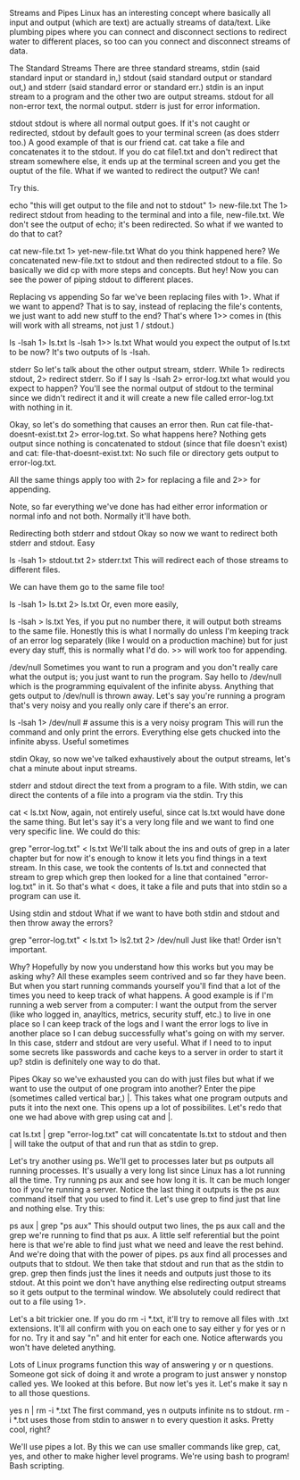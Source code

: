 Streams and Pipes
Linux has an interesting concept where basically all input and output (which are text) are actually streams of data/text. Like plumbing pipes where you can connect and disconnect sections to redirect water to different places, so too can you connect and disconnect streams of data.

The Standard Streams
There are three standard streams, stdin (said standard input or standard in,) stdout (said standard output or standard out,) and stderr (said standard error or standard err.) stdin is an input stream to a program and the other two are output streams. stdout for all non-error text, the normal output. stderr is just for error information.

stdout
stdout is where all normal output goes. If it's not caught or redirected, stdout by default goes to your terminal screen (as does stderr too.) A good example of that is our friend cat. cat take a file and concatenates it to the stdout. If you do cat file1.txt and don't redirect that stream somewhere else, it ends up at the terminal screen and you get the ouptut of the file. What if we wanted to redirect the output? We can!

Try this.

echo "this will get output to the file and not to stdout" 1> new-file.txt
The 1> redirect stdout from heading to the terminal and into a file, new-file.txt. We don't see the output of echo; it's been redirected. So what if we wanted to do that to cat?

cat new-file.txt 1> yet-new-file.txt
What do you think happened here? We concatenated new-file.txt to stdout and then redirected stdout to a file. So basically we did cp with more steps and concepts. But hey! Now you can see the power of piping stdout to different places.

Replacing vs appending
So far we've been replacing files with 1>. What if we want to append? That is to say, instead of replacing the file's contents, we just want to add new stuff to the end? That's where 1>> comes in (this will work with all streams, not just 1 / stdout.)

ls -lsah 1> ls.txt
ls -lsah 1>> ls.txt
What would you expect the output of ls.txt to be now? It's two outputs of ls -lsah.

stderr
So let's talk about the other output stream, stderr. While 1> redirects stdout, 2> redirect stderr. So if I say ls -lsah 2> error-log.txt what would you expect to happen? You'll see the normal output of stdout to the terminal since we didn't redirect it and it will create a new file called error-log.txt with nothing in it.

Okay, so let's do something that causes an error then. Run cat file-that-doesnt-exist.txt 2> error-log.txt. So what happens here? Nothing gets output since nothing is concatenated to stdout (since that file doesn't exist) and cat: file-that-doesnt-exist.txt: No such file or directory gets output to error-log.txt.

All the same things apply too with 2> for replacing a file and 2>> for appending.

Note, so far everything we've done has had either error information or normal info and not both. Normally it'll have both.

Redirecting both stderr and stdout
Okay so now we want to redirect both stderr and stdout. Easy

ls -lsah 1> stdout.txt 2> stderr.txt
This will redirect each of those streams to different files.

We can have them go to the same file too!

ls -lsah 1> ls.txt 2> ls.txt
Or, even more easily,

ls -lsah > ls.txt
Yes, if you put no number there, it will output both streams to the same file. Honestly this is what I normally do unless I'm keeping track of an error log separately (like I would on a production machine) but for just every day stuff, this is normally what I'd do. >> will work too for appending.

/dev/null
Sometimes you want to run a program and you don't really care what the output is; you just want to run the program. Say hello to /dev/null which is the programming equivalent of the infinite abyss. Anything that gets output to /dev/null is thrown away. Let's say you're running a program that's very noisy and you really only care if there's an error.

ls -lsah 1> /dev/null # assume this is a very noisy program
This will run the command and only print the errors. Everything else gets chucked into the infinite abyss. Useful sometimes

stdin
Okay, so now we've talked exhaustively about the output streams, let's chat a minute about input streams.

stderr and stdout direct the text from a program to a file. With stdin, we can direct the contents of a file into a program via the stdin. Try this

cat < ls.txt
Now, again, not entirely useful, since cat ls.txt would have done the same thing. But let's say it's a very long file and we want to find one very specific line. We could do this:

grep "error-log.txt" < ls.txt
We'll talk about the ins and outs of grep in a later chapter but for now it's enough to know it lets you find things in a text stream. In this case, we took the contents of ls.txt and connected that stream to grep which grep then looked for a line that contained "error-log.txt" in it. So that's what < does, it take a file and puts that into stdin so a program can use it.

Using stdin and stdout
What if we want to have both stdin and stdout and then throw away the errors?

grep "error-log.txt" < ls.txt 1> ls2.txt 2> /dev/null
Just like that! Order isn't important.

Why?
Hopefully by now you understand how this works but you may be asking why? All these examples seem contrived and so far they have been. But when you start running commands yourself you'll find that a lot of the times you need to keep track of what happens. A good example is if I'm running a web server from a computer: I want the output from the server (like who logged in, anayltics, metrics, security stuff, etc.) to live in one place so I can keep track of the logs and I want the error logs to live in another place so I can debug successfully what's going on with my server. In this case, stderr and stdout are very useful. What if I need to to input some secrets like passwords and cache keys to a server in order to start it up? stdin is definitely one way to do that.

Pipes
Okay so we've exhausted you can do with just files but what if we want to use the output of one program into another? Enter the pipe (sometimes called vertical bar,) |. This takes what one program outputs and puts it into the next one. This opens up a lot of possibilites. Let's redo that one we had above with grep using cat and |.

cat ls.txt | grep "error-log.txt"
cat will concatentate ls.txt to stdout and then | will take the output of that and run that as stdin to grep.

Let's try another using ps. We'll get to processes later but ps outputs all running processes. It's usually a very long list since Linux has a lot running all the time. Try running ps aux and see how long it is. It can be much longer too if you're running a server. Notice the last thing it outputs is the ps aux command itself that you used to find it. Let's use grep to find just that line and nothing else. Try this:

ps aux | grep "ps aux"
This should output two lines, the ps aux call and the grep we're running to find that ps aux. A little self referential but the point here is that we're able to find just what we need and leave the rest behind. And we're doing that with the power of pipes. ps aux find all processes and outputs that to stdout. We then take that stdout and run that as the stdin to grep. grep then finds just the lines it needs and outputs just those to its stdout. At this point we don't have anything else redirecting output streams so it gets output to the terminal window. We absolutely could redirect that out to a file using 1>.

Let's a bit trickier one. If you do rm -i *.txt, it'll try to remove all files with .txt extensions. It'll all confirm with you on each one to say either y for yes or n for no. Try it and say "n" and hit enter for each one. Notice afterwards you won't have deleted anything.

Lots of Linux programs function this way of answering y or n questions. Someone got sick of doing it and wrote a program to just answer y nonstop called yes. We looked at this before. But now let's yes it. Let's make it say n to all those questions.

yes n | rm -i *.txt
The first command, yes n outputs infinite ns to stdout. rm -i *.txt uses those from stdin to answer n to every question it asks. Pretty cool, right?

We'll use pipes a lot. By this we can use smaller commands like grep, cat, yes, and other to make higher level programs. We're using bash to program! Bash scripting.
